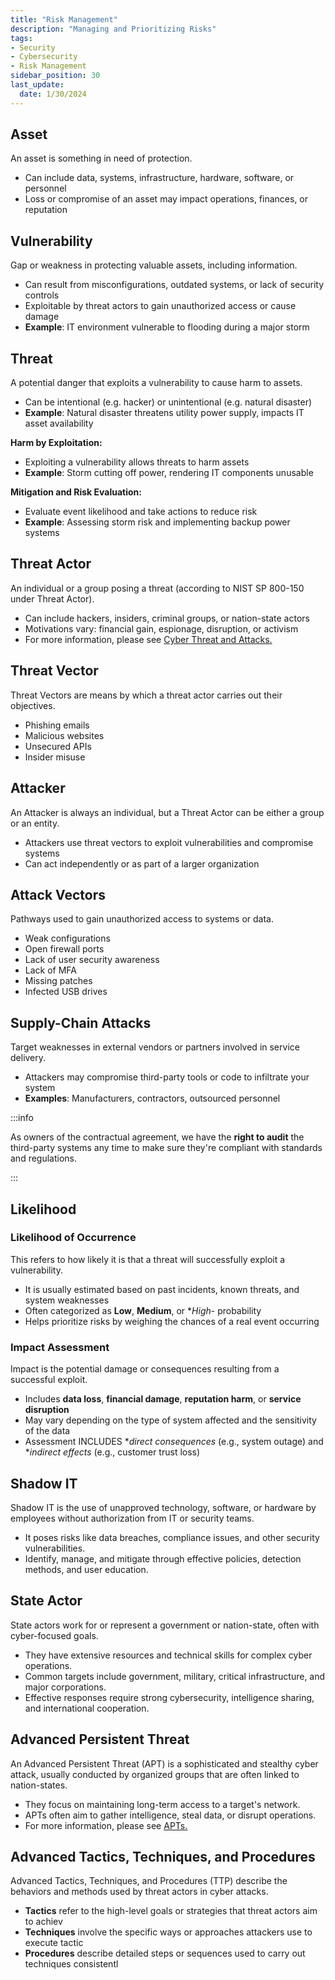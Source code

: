 ```yaml
---
title: "Risk Management"
description: "Managing and Prioritizing Risks"
tags: 
- Security
- Cybersecurity
- Risk Management
sidebar_position: 30
last_update:
  date: 1/30/2024
---
```





## Asset

An asset is something in need of protection.

- Can include data, systems, infrastructure, hardware, software, or personnel
- Loss or compromise of an asset may impact operations, finances, or reputation


## Vulnerability

Gap or weakness in protecting valuable assets, including information.

- Can result from misconfigurations, outdated systems, or lack of security controls
- Exploitable by threat actors to gain unauthorized access or cause damage
- **Example**: IT environment vulnerable to flooding during a major storm


## Threat

A potential danger that exploits a vulnerability to cause harm to assets.

- Can be intentional (e.g. hacker) or unintentional (e.g. natural disaster)
- **Example**: Natural disaster threatens utility power supply, impacts IT asset availability

**Harm by Exploitation:**

- Exploiting a vulnerability allows threats to harm assets
- **Example**: Storm cutting off power, rendering IT components unusable

**Mitigation and Risk Evaluation:**

- Evaluate event likelihood and take actions to reduce risk
- **Example**: Assessing storm risk and implementing backup power systems


## Threat Actor

An individual or a group posing a threat (according to NIST SP 800-150 under Threat Actor).

- Can include hackers, insiders, criminal groups, or nation-state actors
- Motivations vary: financial gain, espionage, disruption, or activism
- For more information, please see [Cyber Threat and Attacks.](/docs/007-Cybersecurity/011-Threats-and-Attacks/002-Threat-Actors.md)


## Threat Vector

Threat Vectors are means by which a threat actor carries out their objectives.

- Phishing emails
- Malicious websites
- Unsecured APIs
- Insider misuse


## Attacker

An Attacker is always an individual, but a Threat Actor can be either a group or an entity.

- Attackers use threat vectors to exploit vulnerabilities and compromise systems
- Can act independently or as part of a larger organization


## Attack Vectors

Pathways used to gain unauthorized access to systems or data.

- Weak configurations
- Open firewall ports
- Lack of user security awareness
- Lack of MFA
- Missing patches
- Infected USB drives


## Supply-Chain Attacks

Target weaknesses in external vendors or partners involved in service delivery.

- Attackers may compromise third-party tools or code to infiltrate your system
- **Examples**: Manufacturers, contractors, outsourced personnel

:::info 

As owners of the contractual agreement, we have the **right to audit** the third-party systems any time to make sure they're compliant with standards and regulations.

:::

## Likelihood

### Likelihood of Occurrence

This refers to how likely it is that a threat will successfully exploit a vulnerability.

- It is usually estimated based on past incidents, known threats, and system weaknesses
- Often categorized as **Low**, **Medium**, or **High*- probability
- Helps prioritize risks by weighing the chances of a real event occurring

### Impact Assessment

Impact is the potential damage or consequences resulting from a successful exploit.

- Includes **data loss**, **financial damage**, **reputation harm**, or **service disruption**
- May vary depending on the type of system affected and the sensitivity of the data
- Assessment INCLUDES **direct consequences* (e.g., system outage) and **indirect effects* (e.g., customer trust loss)

## Shadow IT

Shadow IT is the use of unapproved technology, software, or hardware by employees without authorization from IT or security teams. 

- It poses risks like data breaches, compliance issues, and other security vulnerabilities. 
- Identify, manage, and mitigate through effective policies, detection methods, and user education.

## State Actor

State actors work for or represent a government or nation-state, often with cyber-focused goals.

- They have extensive resources and technical skills for complex cyber operations.
- Common targets include government, military, critical infrastructure, and major corporations.
- Effective responses require strong cybersecurity, intelligence sharing, and international cooperation.

## Advanced Persistent Threat

An Advanced Persistent Threat (APT) is a sophisticated and stealthy cyber attack, usually conducted by organized groups that are often linked to nation-states.

- They focus on maintaining long-term access to a target's network.
- APTs often aim to gather intelligence, steal data, or disrupt operations.
- For more information, please see [APTs.](/docs/007-Cybersecurity/011-Threats-and-Attacks/002-Threat-Actors.md#advanced-persistent-threats)

## Advanced Tactics, Techniques, and Procedures

Advanced Tactics, Techniques, and Procedures (TTP) describe the behaviors and methods used by threat actors in cyber attacks.

- **Tactics** refer to the high-level goals or strategies that threat actors aim to achiev
- **Techniques** involve the specific ways or approaches attackers use to execute tactic
- **Procedures** describe detailed steps or sequences used to carry out techniques consistentl
